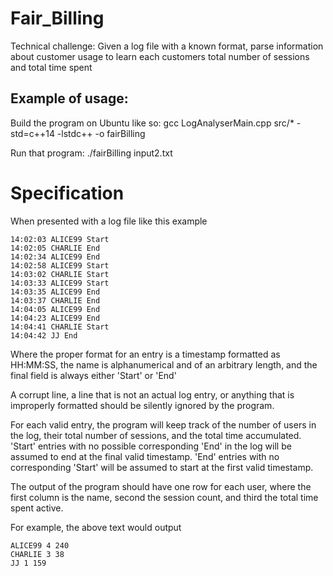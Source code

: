 # Fair_Billing
Technical challenge: Given a log file with a known format, parse information about customer usage to learn each customers total number of sessions and total time spent

Example of usage:
-----------------
Build the program on Ubuntu like so:
	gcc LogAnalyserMain.cpp src/* -std=c++14 -lstdc++ -o fairBilling

Run that program:
	./fairBilling input2.txt

Specification
=============

When presented with a log file like this example

    14:02:03 ALICE99 Start
    14:02:05 CHARLIE End
    14:02:34 ALICE99 End
    14:02:58 ALICE99 Start
    14:03:02 CHARLIE Start
    14:03:33 ALICE99 Start
    14:03:35 ALICE99 End
    14:03:37 CHARLIE End
    14:04:05 ALICE99 End
    14:04:23 ALICE99 End
    14:04:41 CHARLIE Start
    14:04:42 JJ End


Where the proper format for an entry is a timestamp formatted as HH:MM:SS,
the name is alphanumerical and of an arbitrary length, and the final field is always
either 'Start' or 'End'

A corrupt line, a line that is not an actual log entry, or anything that is improperly
formatted should be silently ignored by the program.

For each valid entry, the program will keep track of the number of users in the log, their total number of sessions, 
and the total time accumulated. 'Start' entries with no possible corresponding 'End' in the log will be assumed to end
at the final valid timestamp. 'End' entries with no corresponding 'Start' will be assumed to start
at the first valid timestamp.

The output of the program should have one row for each user, where the first column is the name, second the session count, and third the total time spent active.

For example, the above text would output

    ALICE99 4 240
    CHARLIE 3 38
    JJ 1 159
